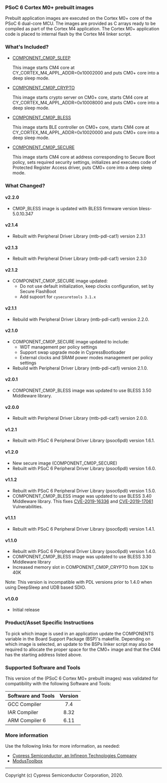 ### PSoC 6 Cortex M0+ prebuilt images
Prebuilt application images are executed on the Cortex M0+ core of the PSoC 6 dual-core MCU. The images are provided as C arrays ready to be compiled as part of the Cortex M4 application. The Cortex M0+ application code is placed to internal flash by the Cortex M4 linker script.

### What's Included?
* [COMPONENT_CM0P_SLEEP](./COMPONENT_CM0P_SLEEP/README.md)

    This image starts CM4 core at CY_CORTEX_M4_APPL_ADDR=0x10002000
    and puts CM0+ core into a deep sleep mode.

* [COMPONENT_CM0P_CRYPTO](./COMPONENT_CM0P_CRYPTO/README.md)

    This image starts crypto server on CM0+ core,
    starts CM4 core at CY_CORTEX_M4_APPL_ADDR=0x10008000
    and puts CM0+ core into a deep sleep mode.

* [COMPONENT_CM0P_BLESS](./COMPONENT_CM0P_BLESS/README.md)

    This image starts BLE controller on CM0+ core,
    starts CM4 core at CY_CORTEX_M4_APPL_ADDR=0x10020000
    and puts CM0+ core into a deep sleep mode.

* [COMPONENT_CM0P_SECURE](./COMPONENT_CM0P_SECURE/README.md)

    This image starts CM4 core at address corresponding
    to Secure Boot policy, sets required security settings,
    initializes and executes code of Protected Register Access
    driver, puts CM0+ core into a deep sleep mode.

### What Changed?

#### v2.2.0
* CM0P_BLESS image is updated with BLESS firmware version bless-5.0.10.347

#### v2.1.4
* Rebuilt with Peripheral Driver Library (mtb-pdl-cat1) version 2.3.1

#### v2.1.3
* Rebuilt with Peripheral Driver Library (mtb-pdl-cat1) version 2.3.0

#### v2.1.2
* COMPONENT_CM0P_SECURE image updated:
  * Do not use default initialization, keep clocks configuration, set by Secure FlashBoot
  * Add supoort for `cysecuretools 3.1.x`
#### v2.1.1
* Rebuild with Peripheral Driver Library (mtb-pdl-cat1) version 2.2.0.
#### v2.1.0
* COMPONENT_CM0P_SECURE image updated to include:
  * WDT management per policy settings
  * Support swap upgrade mode in CypressBootloader
  * External clocks and SRAM power modes management per policy settings
* Rebuild with Peripheral Driver Library (mtb-pdl-cat1) version 2.1.0.
#### v2.0.1
* COMPONENT_CM0P_BLESS image was updated to use BLESS 3.50 Middleware library.
#### v2.0.0
* Rebuilt with Peripheral Driver Library (mtb-pdl-cat1) version 2.0.0.
#### v1.2.1
* Rebuilt with PSoC 6 Peripheral Driver Library (psoc6pdl) version 1.6.1.
#### v1.2.0
* New secure image (COMPONENT_CM0P_SECURE)
* Rebuilt with PSoC 6 Peripheral Driver Library (psoc6pdl) version 1.6.0.
#### v1.1.2
* Rebuilt with PSoC 6 Peripheral Driver Library (psoc6pdl) version 1.5.0.
* COMPONENT_CM0P_BLESS image was updated to use BLESS 3.40 Middleware library. This fixes [CVE-2019-16336](https://cve.mitre.org/cgi-bin/cvename.cgi?name=CVE-2019-16336) and [CVE-2019-17061](https://cve.mitre.org/cgi-bin/cvename.cgi?name=CVE-2019-17061) Vulnerabilities.
#### v1.1.1
* Rebuilt with PSoC 6 Peripheral Driver Library (psoc6pdl) version 1.4.1.
#### v1.1.0
* Rebuilt with PSoC 6 Peripheral Driver Library (psoc6pdl) version 1.4.0.
* COMPONENT_CM0P_BLESS image was updated to use BLESS 3.30 Middleware library
* Increased memory slot in COMPONENT_CM0P_CRYPTO from 32K to 40K

Note: This version is incompatible with PDL versions prior to 1.4.0 when using DeepSleep and UDB based SDIO.
#### v1.0.0
* Initial release

### Product/Asset Specific Instructions
To pick which image is used in an application update the COMPONENTS variable in the Board Support Package (BSP)'s makefile. Depending on which image is selected, an update to the BSPs linker script may also be required to allocate the proper space for the CM0+ image and that the CM4 has the starting address listed above.

### Supported Software and Tools
This version of the (PSoC 6 Cortex M0+ prebuilt images) was validated for compatibility with the following Software and Tools:

| Software and Tools                        | Version |
| :---                                      | :----:  |
| GCC Compiler                              | 7.4     |
| IAR Compiler                              | 8.32    |
| ARM Compiler 6                            | 6.11    |

### More information
Use the following links for more information, as needed:
* [Cypress Semiconductor, an Infineon Technologies Company](http://www.cypress.com)
* [ModusToolbox](https://www.cypress.com/products/modustoolbox-software-environment)

---
Copyright (c) Cypress Semiconductor Corporation, 2020.
